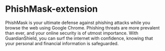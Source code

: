 # PhishMask-extension


PhishMask is your ultimate defense against phishing attacks while you browse the web using Google Chrome. Phishing threats are more prevalent than ever, and your online security is of utmost importance. With GuardianShield, you can surf the internet with confidence, knowing that your personal and financial information is safeguarded.
